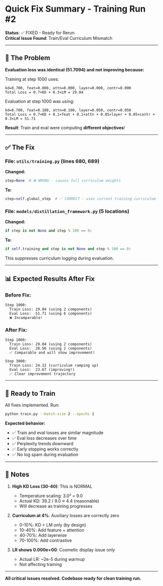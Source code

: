 # Quick Fix Summary - Training Run #2

**Status**: ✅ FIXED - Ready for Rerun  
**Critical Issue Found**: Train/Eval Curriculum Mismatch

---

## 🔴 The Problem

**Evaluation loss was identical (51.7094) and not improving because:**

Training at step 1000 uses:
```
kd=0.700, feat=0.000, attn=0.000, layer=0.000, contr=0.000
Total Loss = 0.7×KD + 0.3×LM = 29.04
```

Evaluation at step 1000 was using:
```
kd=0.700, feat=0.100, attn=0.100, layer=0.050, contr=0.050
Total Loss = 0.7×KD + 0.1×feat + 0.1×attn + 0.05×layer + 0.05×contr + 0.3×LM = 51.71
```

**Result**: Train and eval were computing **different objectives**!

---

## ✅ The Fix

### File: `utils/training.py` (lines 680, 689)

**Changed:**
```python
step=None  # ❌ WRONG - causes full curriculum weights
```

**To:**
```python
step=self.global_step  # ✅ CORRECT - uses current training curriculum
```

### File: `models/distillation_framework.py` (5 locations)

**Changed:**
```python
if step is not None and step % 100 == 0:
```

**To:**
```python
if self.training and step is not None and step % 100 == 0:
```

This suppresses curriculum logging during evaluation.

---

## 📊 Expected Results After Fix

### Before Fix:
```
Step 1000:
  Train Loss: 29.04 (using 2 components)
  Eval Loss:  51.71 (using 6 components)
  ❌ Incomparable!
```

### After Fix:
```
Step 1000:
  Train Loss: 29.04 (using 2 components)
  Eval Loss:  28.56 (using 2 components)
  ✅ Comparable and will show improvement!

Step 3000:
  Train Loss: 24.12 (curriculum ramping up)
  Eval Loss:  23.67 (improving!)
  ✅ Clear improvement trajectory
```

---

## 🚀 Ready to Train

All fixes implemented. Run:

```bash
python train.py --batch-size 2 --epochs 1
```

**Expected behavior:**
- ✅ Train and eval losses are similar magnitude
- ✅ Eval loss decreases over time
- ✅ Perplexity trends downward
- ✅ Early stopping works correctly
- ✅ No log spam during evaluation

---

## 📝 Notes

1. **High KD Loss (30-40)**: This is NORMAL
   - Temperature scaling: 3.0² = 9.0
   - Actual KD: 39.2 / 9.0 ≈ 4.4 (reasonable)
   - Will decrease as training progresses

2. **Curriculum at 4%**: Auxiliary losses are correctly zero
   - 0-10%: KD + LM only (by design)
   - 10-40%: Add feature + attention
   - 40-70%: Add layerwise
   - 70-100%: Add contrastive

3. **LR shows 0.000e+00**: Cosmetic display issue only
   - Actual LR: ~2e-5 during warmup
   - Not affecting training

---

**All critical issues resolved. Codebase ready for clean training run.**
